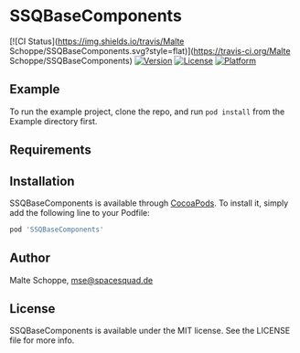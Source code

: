# SSQBaseComponents

[![CI Status](https://img.shields.io/travis/Malte Schoppe/SSQBaseComponents.svg?style=flat)](https://travis-ci.org/Malte Schoppe/SSQBaseComponents)
[![Version](https://img.shields.io/cocoapods/v/SSQBaseComponents.svg?style=flat)](https://cocoapods.org/pods/SSQBaseComponents)
[![License](https://img.shields.io/cocoapods/l/SSQBaseComponents.svg?style=flat)](https://cocoapods.org/pods/SSQBaseComponents)
[![Platform](https://img.shields.io/cocoapods/p/SSQBaseComponents.svg?style=flat)](https://cocoapods.org/pods/SSQBaseComponents)

## Example

To run the example project, clone the repo, and run `pod install` from the Example directory first.

## Requirements

## Installation

SSQBaseComponents is available through [CocoaPods](https://cocoapods.org). To install
it, simply add the following line to your Podfile:

```ruby
pod 'SSQBaseComponents'
```

## Author

Malte Schoppe, mse@spacesquad.de

## License

SSQBaseComponents is available under the MIT license. See the LICENSE file for more info.
